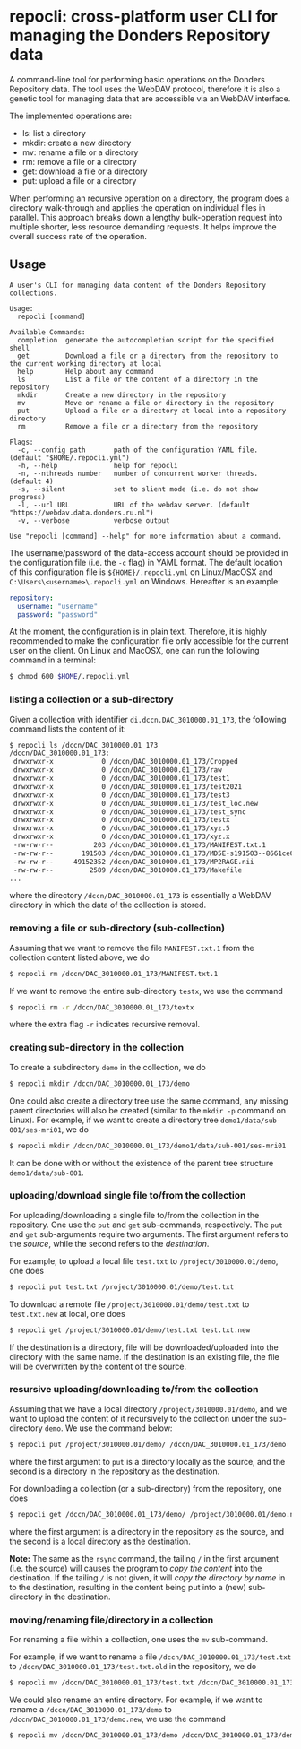 # repocli: cross-platform user CLI for managing the Donders Repository data

A command-line tool for performing basic operations on the Donders Repository data.  The tool uses the WebDAV protocol, therefore it is also a genetic tool for managing data that are accessible via an WebDAV interface.

The implemented operations are:

- ls: list a directory
- mkdir: create a new directory
- mv: rename a file or a directory
- rm: remove a file or a directory
- get: download a file or a directory
- put: upload a file or a directory

When performing an recursive operation on a directory, the program does a directory walk-through and applies the operation on individual files in parallel.  This approach breaks down a lengthy bulk-operation request into multiple shorter, less resource demanding requests.  It helps improve the overall success rate of the operation.

## Usage

```
A user's CLI for managing data content of the Donders Repository collections.

Usage:
  repocli [command]

Available Commands:
  completion  generate the autocompletion script for the specified shell
  get         Download a file or a directory from the repository to the current working directory at local
  help        Help about any command
  ls          List a file or the content of a directory in the repository
  mkdir       Create a new directory in the repository
  mv          Move or rename a file or directory in the repository
  put         Upload a file or a directory at local into a repository directory
  rm          Remove a file or a directory from the repository

Flags:
  -c, --config path       path of the configuration YAML file. (default "$HOME/.repocli.yml")
  -h, --help              help for repocli
  -n, --nthreads number   number of concurrent worker threads. (default 4)
  -s, --silent            set to slient mode (i.e. do not show progress)
  -l, --url URL           URL of the webdav server. (default "https://webdav.data.donders.ru.nl")
  -v, --verbose           verbose output

Use "repocli [command] --help" for more information about a command.
```

The username/password of the data-access account should be provided in the configuration file (i.e. the `-c` flag) in YAML format.  The default location of this configuration file is `${HOME}/.repocli.yml` on Linux/MacOSX and `C:\Users\<username>\.repocli.yml` on Windows. Hereafter is an example:

```yaml
repository:
  username: "username"
  password: "password"
```

At the moment, the configuration is in plain text.  Therefore, it is highly recommended to make the configuration file only accessible for the current user on the client. On Linux and MacOSX, one can run the following command in a terminal:

```bash
$ chmod 600 $HOME/.repocli.yml
```

### listing a collection or a sub-directory 

Given a collection with identifier `di.dccn.DAC_3010000.01_173`, the following command lists the content of it: 

```bash
$ repocli ls /dccn/DAC_3010000.01_173
/dccn/DAC_3010000.01_173:
 drwxrwxr-x            0 /dccn/DAC_3010000.01_173/Cropped
 drwxrwxr-x            0 /dccn/DAC_3010000.01_173/raw
 drwxrwxr-x            0 /dccn/DAC_3010000.01_173/test1
 drwxrwxr-x            0 /dccn/DAC_3010000.01_173/test2021
 drwxrwxr-x            0 /dccn/DAC_3010000.01_173/test3
 drwxrwxr-x            0 /dccn/DAC_3010000.01_173/test_loc.new
 drwxrwxr-x            0 /dccn/DAC_3010000.01_173/test_sync
 drwxrwxr-x            0 /dccn/DAC_3010000.01_173/testx
 drwxrwxr-x            0 /dccn/DAC_3010000.01_173/xyz.5
 drwxrwxr-x            0 /dccn/DAC_3010000.01_173/xyz.x
 -rw-rw-r--          203 /dccn/DAC_3010000.01_173/MANIFEST.txt.1
 -rw-rw-r--       191503 /dccn/DAC_3010000.01_173/MD5E-s191503--8661ce04ccbbf51e96ce124e30fc0c8c.txt
 -rw-rw-r--     49152352 /dccn/DAC_3010000.01_173/MP2RAGE.nii
 -rw-rw-r--         2589 /dccn/DAC_3010000.01_173/Makefile
...
```

where the directory `/dccn/DAC_3010000.01_173` is essentially a WebDAV directory in which the data of the collection is stored.

### removing a file or sub-directory (sub-collection)

Assuming that we want to remove the file `MANIFEST.txt.1` from the collection content listed above, we do

```bash
$ repocli rm /dccn/DAC_3010000.01_173/MANIFEST.txt.1
```

If we want to remove the entire sub-directory `testx`, we use the command

```bash
$ repocli rm -r /dccn/DAC_3010000.01_173/textx
```

where the extra flag `-r` indicates recursive removal.

### creating sub-directory in the collection

To create a subdirectory `demo` in the collection, we do

```bash
$ repocli mkdir /dccn/DAC_3010000.01_173/demo
```

One could also create a directory tree use the same command, any missing parent directories will also be created (similar to the `mkdir -p` command on Linux).  For example, if we want to create a directory tree `demo1/data/sub-001/ses-mri01`, we do

```bash
$ repocli mkdir /dccn/DAC_3010000.01_173/demo1/data/sub-001/ses-mri01
```

It can be done with or without the existence of the parent tree structure `demo1/data/sub-001`.

### uploading/download single file to/from the collection

For uploading/downloading a single file to/from the collection in the repository.  One use the `put` and `get` sub-commands, respectively.  The `put` and `get` sub-arguments require two arguments.  The first argument refers to the _source_, while the second refers to the _destination_. 

For example, to upload a local file `test.txt` to `/project/3010000.01/demo`, one does

```bash
$ repocli put test.txt /project/3010000.01/demo/test.txt
```

To download a remote file `/project/3010000.01/demo/test.txt` to `test.txt.new` at local, one does

```bash
$ repocli get /project/3010000.01/demo/test.txt test.txt.new
```

If the destination is a directory, file will be downloaded/uploaded into the directory with the same name.  If the destination is an existing file, the file will be overwritten by the content of the source.

### resursive uploading/downloading to/from the collection

Assuming that we have a local directory `/project/3010000.01/demo`, and we want to upload the content of it recursively to the collection under the sub-directory `demo`.  We use the command below:

```bash
$ repocli put /project/3010000.01/demo/ /dccn/DAC_3010000.01_173/demo
```

where the first argument to `put` is a directory locally as the source, and the second is a directory in the repository as the destination.

For downloading a collection (or a sub-directory) from the repository, one does

```bash
$ repocli get /dccn/DAC_3010000.01_173/demo/ /project/3010000.01/demo.new
```

where the first argument is a directory in the repository as the source, and the second is a local directory as the destination.

__Note:__ The same as the `rsync` command, the tailing `/` in the first argument (i.e. the source) will causes the program to _copy the content_ into the destination.  If the tailing `/` is not given, it will _copy the directory by name_ in to the destination, resulting in the content being put into a (new) sub-directory in the destination.

### moving/renaming file/directory in a collection

For renaming a file within a collection, one uses the `mv` sub-command.

For example, if we want to rename a file `/dccn/DAC_3010000.01_173/test.txt` to `/dccn/DAC_3010000.01_173/test.txt.old` in the repository, we do

```bash
$ repocli mv /dccn/DAC_3010000.01_173/test.txt /dccn/DAC_3010000.01_173/test.txt.old
```

We could also rename an entire directory.  For example, if we want to rename a `/dccn/DAC_3010000.01_173/demo` to `/dccn/DAC_3010000.01_173/demo.new`, we use the command

```bash
$ repocli mv /dccn/DAC_3010000.01_173/demo /dccn/DAC_3010000.01_173/demo.new
```
